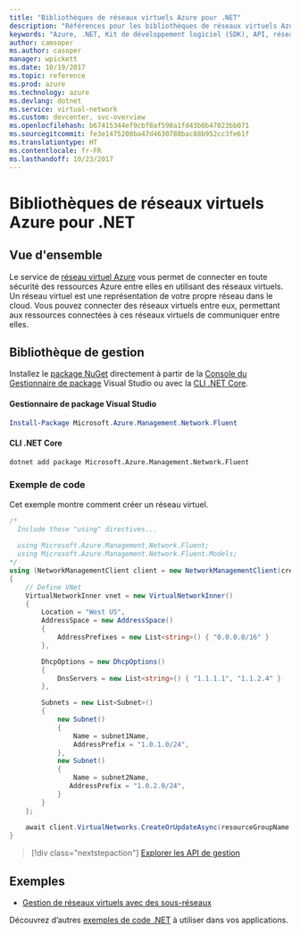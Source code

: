 ```yaml
---
title: "Bibliothèques de réseaux virtuels Azure pour .NET"
description: "Références pour les bibliothèques de réseaux virtuels Azure pour .NET"
keywords: "Azure, .NET, Kit de développement logiciel (SDK), API, réseau virtuel"
author: camsoper
ms.author: casoper
manager: wpickett
ms.date: 10/19/2017
ms.topic: reference
ms.prod: azure
ms.technology: azure
ms.devlang: dotnet
ms.service: virtual-network
ms.custom: devcenter, svc-overview
ms.openlocfilehash: b67415344ef9cbf8af598a1fd43b6b47023bb071
ms.sourcegitcommit: fe3e1475208ba47d4630788bac88b952cc3fe61f
ms.translationtype: HT
ms.contentlocale: fr-FR
ms.lasthandoff: 10/23/2017
---
```

# <a name="azure-virtual-network-libraries-for-net"></a>Bibliothèques de réseaux virtuels Azure pour .NET

## <a name="overview"></a>Vue d'ensemble
Le service de [réseau virtuel Azure](/azure/virtual-network/virtual-networks-overview) vous permet de connecter en toute sécurité des ressources Azure entre elles en utilisant des réseaux virtuels. Un réseau virtuel est une représentation de votre propre réseau dans le cloud. Vous pouvez connecter des réseaux virtuels entre eux, permettant aux ressources connectées à ces réseaux virtuels de communiquer entre elles. 

## <a name="management-library"></a>Bibliothèque de gestion

Installez le [package NuGet](https://www.nuget.org/packages/Microsoft.Azure.Management.Network.Fluent) directement à partir de la [Console du Gestionnaire de package][PackageManager] Visual Studio ou avec la [CLI .NET Core][DotNetCLI].

#### <a name="visual-studio-package-manager"></a>Gestionnaire de package Visual Studio

```powershell
Install-Package Microsoft.Azure.Management.Network.Fluent
```

#### <a name="net-core-cli"></a>CLI .NET Core

```bash
dotnet add package Microsoft.Azure.Management.Network.Fluent
```

### <a name="code-example"></a>Exemple de code
Cet exemple montre comment créer un réseau virtuel.

```csharp
/* 
  Include these "using" directives...
  
  using Microsoft.Azure.Management.Network.Fluent;
  using Microsoft.Azure.Management.Network.Fluent.Models;
*/
using (NetworkManagementClient client = new NetworkManagementClient(credentials))
{
    // Define VNet
    VirtualNetworkInner vnet = new VirtualNetworkInner()
    {
        Location = "West US",
        AddressSpace = new AddressSpace()
        {
            AddressPrefixes = new List<string>() { "0.0.0.0/16" }
        },

        DhcpOptions = new DhcpOptions()
        {
            DnsServers = new List<string>() { "1.1.1.1", "1.1.2.4" }
        },

        Subnets = new List<Subnet>()
        {
            new Subnet()
            {
                Name = subnet1Name,
                AddressPrefix = "1.0.1.0/24",
            },
            new Subnet()
            {
                Name = subnet2Name,
               AddressPrefix = "1.0.2.0/24",
            }
        }
    };
    
    await client.VirtualNetworks.CreateOrUpdateAsync(resourceGroupName, vNetName, vnet);
}

```

> [!div class="nextstepaction"]
> [Explorer les API de gestion](/dotnet/api/overview/azure/network/management)

## <a name="samples"></a>Exemples
- [Gestion de réseaux virtuels avec des sous-réseaux](https://github.com/Azure-Samples/network-dotnet-manage-virtual-network)

Découvrez d’autres [exemples de code .NET](https://azure.microsoft.com/resources/samples/?platform=dotnet) à utiliser dans vos applications.


[PackageManager]: https://docs.microsoft.com/nuget/tools/package-manager-console 
[DotNetCLI]: https://docs.microsoft.com/dotnet/core/tools/dotnet-add-package 

